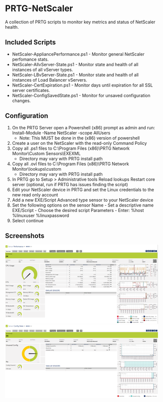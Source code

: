 # PRTG-NetScaler

A collection of PRTG scripts to monitor key metrics and status of NetScaler health.

## Included Scripts
- NetScaler-AppliancePerformance.ps1 - Monitor general NetScaler perfomance stats.
- NetScaler-AllvServer-State.ps1 - Monitor state and health of all instances of all vServer types.
- NetScaler-LBvServer-State.ps1 - Monitor state and health of all instances of Load Balancer vServers.
- NetScaler-CertExpiration.ps1 - Monitor days until expiration for all SSL server certificates.
- NetScaler-ConfigSavedState.ps1 - Monitor for unsaved configuration changes.

## Configuration
1) On the PRTG Server open a Powershell (x86) prompt as admin and run: Install-Module -Name NetScaler -scope AllUsers
	- Note:  This MUST be done in the (x86) version of powershell
2) Create a user on the NetScaler with the read-only Command Policy
3) Copy all .ps1 files to C:\Program Files (x86)\PRTG Network Monitor\Custom Sensors\EXEXML
	- Directory may vary with PRTG install path
4) Copy all .ovl files to C:\Program Files (x86)\PRTG Network Monitor\lookups\custom
	- Directory may vary with PRTG install path
5) In PRTG go to Setup > Administrative tools
	Reload lookups
	Restart core server (optional, run if PRTG has issues finding the script)
6) Edit your NetScaler device in PRTG and set the Linux credentials to the new read only account
7) Add a new EXE/Script Advanced type sensor to your NetScaler device
8) Set the following options on the sensor
	Name - Set a descriptive name
	EXE/Script - Choose the desired script
	Parameters - Enter: %host %linuxuser %linuxpassword
9) Select continue

## Screenshots
![alt text](Screenshots/Performance.png "Performance Sensor")
![alt text](Screenshots/ConfigState.png "Configuration Sensor")

